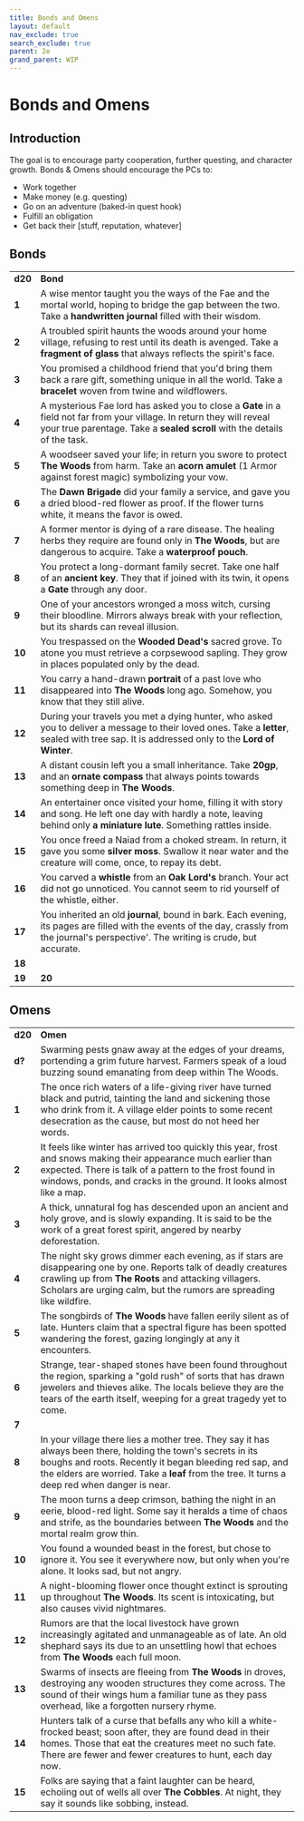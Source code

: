 ```yaml
---
title: Bonds and Omens
layout: default
nav_exclude: true
search_exclude: true
parent: 2e
grand_parent: WIP
---
```


# Bonds and Omens

## Introduction

The goal is to encourage party cooperation, further questing, and character growth. Bonds & Omens should encourage the PCs to:
- Work together
- Make money (e.g. questing)
- Go on an adventure (baked-in quest hook)
- Fulfill an obligation
- Get back their [stuff, reputation, whatever]

## Bonds

|         |                                                                                                                                                                                                      |
| ------- | ---------------------------------------------------------------------------------------------------------------------------------------------------------------------------------------------------- |
| **d20** | **Bond**                                                                                                                                                                                             |
| **1**   | A wise mentor taught you the ways of the Fae and the mortal world, hoping to bridge the gap between the two. Take a **handwritten journal** filled with their wisdom.                                |
| **2**   | A troubled spirit haunts the woods around your home village, refusing to rest until its death is avenged. Take a **fragment of glass** that always reflects the spirit's face.                       |
| **3**   | You promised a childhood friend that you'd bring them back a rare gift, something unique in all the world. Take a **bracelet** woven from twine and wildflowers.                                     |
| **4**   | A mysterious Fae lord has asked you to close a **Gate** in a field not far from your village. In return they will reveal your true parentage. Take a **sealed scroll** with the details of the task. |
| **5**   | A woodseer saved your life; in return you swore to protect **The Woods** from harm. Take an **acorn amulet** (1 Armor against forest magic) symbolizing your vow.                                    |
| **6**   | The **Dawn Brigade** did your family a service, and gave you a dried blood-red flower as proof. If the flower turns white, it means the favor is owed.                                                 |
| **7**   | A former mentor is dying of a rare disease. The healing herbs they require are found only in **The Woods**, but are dangerous to acquire. Take a **waterproof pouch**.                               |
| **8**   | You protect a long-dormant family secret. Take one half of an **ancient key**. They that if joined with its twin, it opens a **Gate** through any door.                                              |
| **9**   | One of your ancestors wronged a moss witch, cursing their bloodline. Mirrors always break with your reflection, but its shards can reveal illusion.                                                  |
| **10**  | You trespassed on the **Wooded Dead's** sacred grove. To atone you must retrieve a corpsewood sapling. They grow in places populated only by the dead.                                               |
| **11**  | You carry a hand-drawn **portrait** of a past love who disappeared into **The Woods** long ago. Somehow, you know that they still alive.                                                             |
| **12**  | During your travels you met a dying hunter, who asked you to deliver a message to their loved ones. Take a **letter**, sealed with tree sap. It is addressed only to the **Lord of Winter**.         |
| **13**  | A distant cousin left you a small inheritance. Take **20gp**, and an **ornate compass** that always points towards something deep in **The Woods**.                                                  |
| **14**  | An entertainer once visited your home, filling it with story and song. He left one day with hardly a note, leaving behind only **a miniature lute**. Something rattles inside.                       |
| **15**  | You once freed a Naiad from a choked stream. In return, it gave you some **silver moss**. Swallow it near water and the creature will come, once, to repay its debt.                                      |
| **16**  | You carved a **whistle** from an **Oak Lord's** branch. Your act did not go unnoticed. You cannot seem to rid yourself of the whistle, either.               |
| **17**  | You inherited an old **journal**, bound in bark. Each evening, its pages are filled with the events of the day, crassly from the journal's perspective'. The writing is crude, but accurate.    |
| **18**  |  |
| **19**  | **20**                                                                                                                                                                                               |                                                                                                                                                        |


## Omens

|         |                                                                                                                                                                                                                                                                          |
| ------- | ------------------------------------------------------------------------------------------------------------------------------------------------------------------------------------------------------------------------------------------------------------------------ |
| **d20** | **Omen**                                                                                                                                                                                                                                                                 |
| **d?**  | Swarming pests gnaw away at the edges of your dreams, portending a grim future harvest. Farmers speak of a loud buzzing sound emanating from deep within The Woods.                                                                                                      |
| **1**   | The once rich waters of a life-giving river have turned black and putrid, tainting the land and sickening those who drink from it. A village elder points to some recent desecration as the cause, but most do not heed her words.  |
| **2**   | It feels like winter has arrived too quickly this year, frost and snows making their appearance much earlier than expected. There is talk of a pattern to the frost found in windows, ponds, and cracks in the ground. It looks almost like a map.      |
| **3**   | A thick, unnatural fog has descended upon an ancient and holy grove, and is slowly expanding. It is said to be the work of a great forest spirit, angered by nearby deforestation.       |
| **4**   | The night sky grows dimmer each evening, as if stars are disappearing one by one. Reports talk of deadly creatures crawling up from **The Roots** and attacking villagers.  Scholars are urging calm, but the rumors are spreading like wildfire. |
| **5**   | The songbirds of **The Woods** have fallen eerily silent as of late. Hunters claim that a spectral figure has been spotted wandering the forest, gazing longingly at any it encounters.            |
| **6**   | Strange, tear-shaped stones have been found throughout the region, sparking a "gold rush" of sorts that has drawn jewelers and thieves alike. The locals believe they are the tears of the earth itself, weeping for a great tragedy yet to come.            |
| **7**   |            |
| **8**   | In your village there lies a mother tree. They say it has always been there, holding the town's secrets in its boughs and roots. Recently it began bleeding red sap, and the elders are worried. Take a **leaf** from the tree. It turns a deep red when danger is near. |
| **9**   | The moon turns a deep crimson, bathing the night in an eerie, blood-red light. Some say it heralds a time of chaos and strife, as the boundaries between **The Woods** and the mortal realm grow thin.                                                                   |
| **10**  | You found a wounded beast in the forest, but chose to ignore it. You see it everywhere now, but only when you're alone. It looks sad, but not angry.                 |
| **11** | A night-blooming flower once thought extinct is sprouting up throughout **The Woods**. Its scent is intoxicating, but also causes vivid nightmares. |
| **12** | Rumors are that the local livestock have grown increasingly agitated and unmanageable as of late. An old shephard says its due to an unsettling howl that echoes from **The Woods** each full moon.  |
| **13** | Swarms of insects are fleeing from **The Woods** in droves, destroying any wooden structures they come across. The sound of their wings hum a familiar tune as they pass overhead, like a forgotten nursery rhyme. |
| **14** | Hunters talk of a curse that befalls any who kill a white-frocked beast; soon after, they are found dead in their homes. Those that eat the creatures meet no such fate. There are fewer and fewer creatures to hunt, each day now.  |
| **15** | Folks are saying that a faint laughter can be heard, echoiing out of wells all over **The Cobbles**. At night, they say it sounds like sobbing, instead.     |
